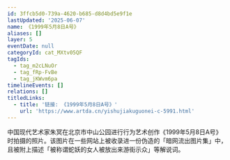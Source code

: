 ```yaml
---
id: 3ffcb5d0-739a-4620-b685-d8d4bd5e9f1e
lastUpdated: '2025-06-07'
name: 《1999年5月8日A号》
aliases: []
layer: 5
eventDate: null
categoryId: cat_MXtv05QF
tagIds:
  - tag_m2cLNuOr
  - tag_fRp-FvBe
  - tag_jKWvm6pa
timelineEvents: []
relations: []
titledLinks:
  - title: '链接: 《1999年5月8日A号》'
    url: 'https://www.artda.cn/yishujiakuguonei-c-5991.html'
---
```

中国现代艺术家朱冥在北京市中山公园进行行为艺术创作《1999年5月8日A号》时拍摄的照片。该图片在一些网站上被收录进一份伪造的「暗网流出图片集」中，且被附上描述「被称谓蛇妖的女人被放出来游街示众」等解说词。
